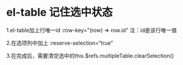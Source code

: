 # el-table 记住选中状态

1.el-table加上行唯一id :row-key="(row) => row.id" 注：id是该行唯一值

2.在选项列中加上 :reserve-selection=“true”

3.在完成后，需要清空选中的this.$refs.multipleTable.clearSelection()